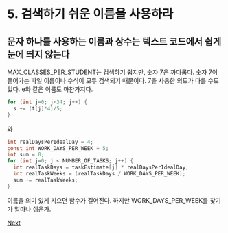 # 5. 검색하기 쉬운 이름을 사용하라

## **문자 하나를 사용하는 이름과 상수는 텍스트 코드에서 쉽게 눈에 띄지 않는다**

MAX\_CLASSES\_PER\_STUDENT는 검색하기 쉽지만, 숫자 7은 까다롭다. 숫자 7이 들어가는 파일 이름이나 수식이 모두 검색되기 때문이다. 7을 사용한 의도가 다를 수도 있다. e와 같은 이름도 마찬가지다.

```java
for (int j=0; j<34; j++) {
  s += (t[j]*4)/5;
}
```

와

```java
int realDaysPerIdealDay = 4;
const int WORK_DAYS_PER_WEEK = 5;
int sum = 0;
for (int j=0; j < NUMBER_OF_TASKS; j++) {
  int realTaskDays = taskEstimate[j] * realDaysPerIdealDay;
  int realTaskWeeks = (realTaskDays / WORK_DAYS_PER_WEEK);
  sum += realTaskWeeks;
}
```

이름을 의미 있게 지으면 함수가 길어진다. 하지만 WORK\_DAYS\_PER\_WEEK를 찾기가 얼마나 쉬운가.



[Next](6..md)